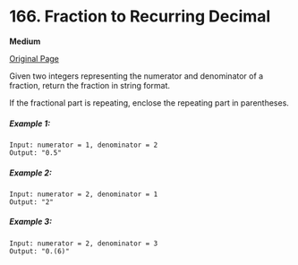 # 166. Fraction to Recurring Decimal

**Medium**

[Original Page](https://leetcode.com/problems/fraction-to-recurring-decimal/)

Given two integers representing the numerator and denominator of a fraction, return the fraction in string format.

If the fractional part is repeating, enclose the repeating part in parentheses.

##### Example 1:
```
Input: numerator = 1, denominator = 2
Output: "0.5"
```

##### Example 2: 
```
Input: numerator = 2, denominator = 1
Output: "2"
```

##### Example 3:
```
Input: numerator = 2, denominator = 3
Output: "0.(6)"
```
